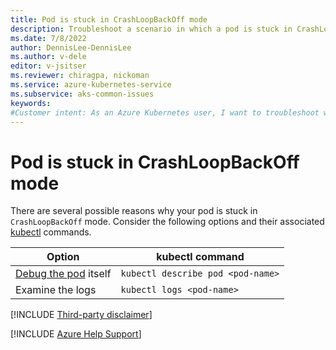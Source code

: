 ```yaml
---
title: Pod is stuck in CrashLoopBackOff mode
description: Troubleshoot a scenario in which a pod is stuck in CrashLoopBackOff mode on an Azure Kubernetes Service (AKS) cluster.
ms.date: 7/8/2022
author: DennisLee-DennisLee
ms.author: v-dele
editor: v-jsitser
ms.reviewer: chiragpa, nickoman
ms.service: azure-kubernetes-service
ms.subservice: aks-common-issues
keywords:
#Customer intent: As an Azure Kubernetes user, I want to troubleshoot why my pod is stuck in CrashLoopBackOff mode so that I can continue to use applications that are deployed to my Azure Kubernetes Service (AKS) cluster successfully.
---
```

# Pod is stuck in CrashLoopBackOff mode

There are several possible reasons why your pod is stuck in `CrashLoopBackOff` mode. Consider the following options and their associated [kubectl](https://kubernetes.io/docs/reference/generated/kubectl/kubectl-commands) commands.

| Option                                                                                                               | kubectl command                   |
|----------------------------------------------------------------------------------------------------------------------|-----------------------------------|
| [Debug the pod](https://kubernetes.io/docs/tasks/debug-application-cluster/debug-application/#debugging-pods) itself | `kubectl describe pod <pod-name>` |
| Examine the logs                                                                                                     | `kubectl logs <pod-name>`         |

[!INCLUDE [Third-party disclaimer](../../includes/third-party-disclaimer.md)]

[!INCLUDE [Azure Help Support](../../includes/azure-help-support.md)]
